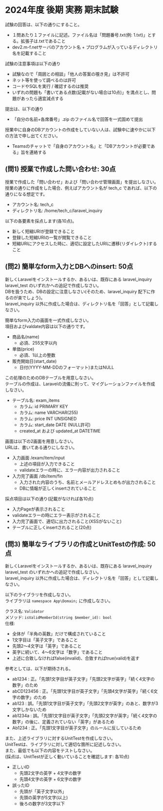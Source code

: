 # 2024年度 後期 実務 期末試験

試験の回答は、以下の通りにすること。

- １問あたり１ファイルに記述。ファイル名は「問題番号.txt(例: 1.txt)」とする。拡張子は.txtであること
- dev2.m-f.netサーバのアカウント名 + プログラムが入っているディレクトリ名を記載すること

試験の注意事項は以下の通り

- 試験なので「周囲との相談」「他人の答案の覗き見」は不許可
- ネット等を使って調べるのは許可
- コードやSQLを実行 / 確認するのは推奨
- いずれの問題も「書いてある点数(記載がない場合は10点)」を満点とし、問題があったら適宜減点する

提出は、以下の通り

- 「自分の名前+各席番号」.zip のファイル名で回答を一式固めて提出

授業中に自身のDBアカウントの作成をしていない人は、試験中に速やかに以下の方法で申し出てください。  

- Teamsのチャットで「自身のアカウント名」と「DBアカウントが必要である」旨を連絡する

## (問1) 授業で作成した問い合わせ: 30点

授業で作成した「問い合わせ」および「問い合わせ管理画面」を提出しなさい。  
授業の通りに作成をした場合、例えばアカウント名が tech_c であれば、以下の通りになる想定です。  

- アカウント名: tech_c
- ディレクトリ名: /home/tech_c/laravel_inquiry

以下の各要素を採点します(各10点)。  

- 新しく短縮URIが登録できること
- 登録した短縮URIの一覧が閲覧できること
- 短縮URIにアクセスした時に、適切に設定したURIに遷移(リダイレクト)すること

## (問2) 簡単なform入力とDBへのinsert: 50点

新しくLaravelをインストールするか、あるいは、既存にある laravel_inquiry laravel_test のいずれかへの追記で作成しなさい。  
DBを扱うため、DBの設定に注意しなさい(そのため、laravel_inquiry 配下に作るのが楽でしょう)。  
laravel_inquiry 以外に作成した場合は、ディレクトリ名を「回答」として記載しなさい。  

簡単なform入力の画面を一式作成しなさい。  
項目およびvaldate内容は以下の通りです。  

- 商品名(name)
  - 必須、255文字以内
- 単価(price)
  - 必須、1以上の整数
- 販売開始日(start_date)
  - 日付(YYYY-MM-DDのフォーマット)またはNULL

この処理のためのDBテーブルを用意しなさい。  
テーブルの作成は、Laravelの流儀に則って、マイグレーションファイルを作成しなさい。  

- テーブル名: exam_items
  - カラム: id PRIMARY KEY
  - カラム: name VARCHAR(255)
  - カラム: price INT UNSIGNED
  - カラム: start_date DATE (NULL許可)
  - created_at および updated_at DATETIME

画面は以下の2画面を用意しなさい。  
URLは、書いてある通りにしなさい。  

- 入力画面 /exam/item/input
  - 上述の項目が入力できること
  - validateエラーの時に、エラー内容が出力されること
- 入力完了画面 /db/item/fin
  - 入力された内容のうち、名前とメールアドレスとめもが出力されること
  - DBに情報が正しくinsertされていること

採点項目は以下の通り(記載がなければ各10点)

- 入力Pageが表示されること
- validateエラーの時にエラー表示がされること
- 入力完了画面で、適切に出力されること(XSSがないこと)
- テーブルに正しくinsertされること(20点)

## (問3) 簡単なライブラリの作成とUnitTestの作成: 50点

新しくLaravelをインストールするか、あるいは、既存にある laravel_inquiry laravel_test のいずれかへの追記で作成しなさい。  
laravel_inquiry 以外に作成した場合は、ディレクトリ名を「回答」として記載しなさい。  

以下のライブラリを作成しなさい。  
ライブラリは `namespace App\Domain;` に作成しなさい。

クラス名: `Validator`  
メソッド: `isValidMemberId(string $member_id): bool`  
仕様:
- 全体が「半角の英数」だけで構成されていること
- 1文字目は「英子文字」であること
- 先頭2～4文字は「英字」であること
- 英字に続いて、4～6文字は「数字」であること
- 上述に合致しなければfalse(invalid)、合致すればtrue(valid)を返す

参考としては、以下が期待される。  
- ab1234 : 正。「先頭1文字目が英子文字」「先頭2文字が英字」「続く4文字の数字」のため
- abCD123456 : 正。「先頭1文字目が英子文字」「先頭4文字が英字」「続く6文字の数字」のため
- ab123 : 誤。「先頭1文字目が英子文字」「先頭2文字が英字」のあと、数字が3文字しかないため
- ab1234a : 誤。「先頭1文字目が英子文字」「先頭2文字が英字」「続く4文字の数字」の後に、定義されていない「英字」があるため
- Ab1234 : 正。「先頭1文字目が英子文字」のルールに反しているため

また、上述ライブラリに対するUnitTestを作成しなさい。  
UnitTestは、ライブラリに対して適切な箇所に記述しなさい。  
また、最低でも以下の内容をテストしなさい。  
(採点は、UnitTestが正しく動いていることを確認します: 各10点)  

- 正しいID
  - 先頭2文字の英字 + 4文字の数字
  - 先頭4文字の英字 + 6文字の数字
- 誤ったID
  - 先頭が「英子文字以外」
  - 先頭の英字が5文字(以上)
  - 後ろの数字が3文字以下

